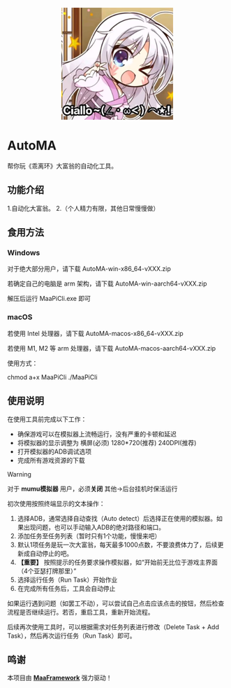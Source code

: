 <!-- markdownlint-disable MD033 MD041 -->
<p align="center">
  <img alt="LOGO" src="https://github.com/MakoCoreleone/AutoMA/blob/main/Ciallo.png" width="256" height="256" />
</p>



# AutoMA
帮你玩《乖离环》大富翁的自动化工具。

## 功能介绍

1.自动化大富翁。
2.（个人精力有限，其他日常慢慢做）

## 食用方法

### Windows

  对于绝大部分用户，请下载 AutoMA-win-x86_64-vXXX.zip
  
  若确定自己的电脑是 arm 架构，请下载 AutoMA-win-aarch64-vXXX.zip
  
  解压后运行 MaaPiCli.exe 即可
  
### macOS
  若使用 Intel 处理器，请下载 AutoMA-macos-x86_64-vXXX.zip
  
  若使用 M1, M2 等 arm 处理器，请下载 AutoMA-macos-aarch64-vXXX.zip
  
  使用方式：
  
  chmod a+x MaaPiCli
  ./MaaPiCli

## 使用说明

在使用工具前完成以下工作：

* 确保游戏可以在模拟器上流畅运行，没有严重的卡顿和延迟
* 将模拟器的显示调整为 横屏(必须) 1280*720(推荐) 240DPI(推荐)
* 打开模拟器的ADB调试选项
* 完成所有游戏资源的下载


> [!WARNING]  
> 对于 **mumu模拟器** 用户，必须**关闭**  其他->后台挂机时保活运行 

初次使用按照终端显示的文本操作：

1. 选择ADB，通常选择自动查找（Auto detect）后选择正在使用的模拟器。如果出现问题，也可以手动输入ADB的绝对路径和端口。
2. 添加任务至任务列表（暂时只有1个功能，慢慢来吧）
3. 默认1项任务是玩一次大富翁，每天最多1000点数，不要浪费体力了，后续更新成自动停止的吧。
4. **【重要】** 按照提示的任务要求操作模拟器，如“开始前无比位于游戏主界面（4个亚瑟打牌那里）”
5. 选择运行任务（Run Task）开始作业
6. 在完成所有任务后，工具会自动停止

如果运行遇到问题（如罢工不动），可以尝试自己点击应该点击的按钮，然后检查流程是否继续运行。若否，重启工具，重新开始流程。

后续再次使用工具时，可以根据需求对任务列表进行修改（Delete Task + Add Task），然后再次运行任务（Run Task）即可。
  
## 鸣谢

本项目由 **[MaaFramework](https://github.com/MaaXYZ/MaaFramework)** 强力驱动！



